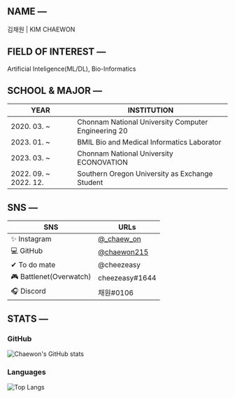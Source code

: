 ## NAME —
김채원 | KIM CHAEWON

## FIELD OF INTEREST —
Artificial Inteligence(ML/DL), Bio-Informatics


## SCHOOL & MAJOR —
|YEAR|INSTITUTION|
|------|-----|
|2020. 03. ~ |Chonnam National University Computer Engineering 20|
|2023. 01. ~ |BMIL Bio and Medical Informatics Laborator|
|2023. 03. ~ |Chonnam National University ECONOVATION|
|2022. 09. ~ 2022. 12. |Southern Oregon University as Exchange Student|

## SNS —
|SNS|URLs|
|------|-----|
|✨  Instagram |[@_chaew_on](https://www.instagram.com/_chaew_on/)|
|💻  GitHub |[@chaewon215](https://github.com/chaewon215)|
|✔  To do mate |@cheezeasy|
|🎮  Battlenet(Overwatch) |cheezeasy#1644|
|🎧  Discord |채원#0106|

## STATS —
### GitHub <br>
![Chaewon's GitHub stats](https://github-readme-stats.vercel.app/api?username=chaewon215&show_icons=true&theme=swift)
### Languages <br>
![Top Langs](https://github-readme-stats.vercel.app/api/top-langs/?username=chaewon215&layout=compact&theme=swift)
